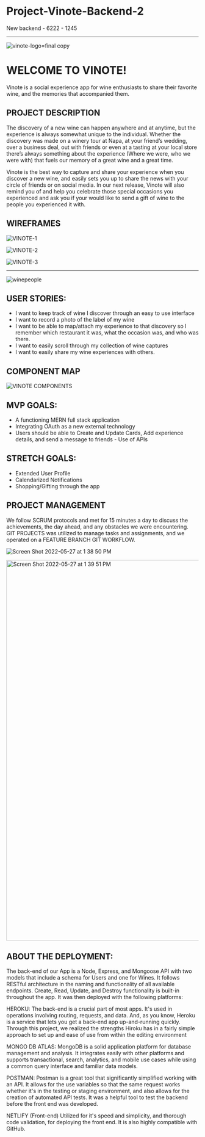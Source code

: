 # Project-Vinote-Backend-2
New backend - 6222 - 1245

_________________________

![vinote-logo=final copy](https://user-images.githubusercontent.com/57998649/170760536-e73a38ac-0a67-4b13-8235-c94d960feaa3.png)

# WELCOME TO VINOTE!

Vinote is a social experience app for wine enthusiasts to share their favorite wine, and the memories that accompanied them.

## PROJECT DESCRIPTION

The discovery of a new wine can happen anywhere and at anytime, but the experience is always somewhat unique to the individual. Whether the discovery was made on a winery tour at Napa, at your friend’s wedding, over a business deal, out with friends or even at a tasting at your local store there’s always something about the experience (Where we were, who we were with) that fuels our memory of a great wine and a great time.

Vinote is the best way to capture and share your experience when you discover a new wine, and easily sets you up to share the news with your circle of friends or on social media. In our next release, Vinote will also remind you of and help you celebrate those special occasions you experienced and ask you if your would like to send a gift of wine to the people you experienced it with.


## WIREFRAMES

![VINOTE-1](https://user-images.githubusercontent.com/57998649/170761918-3ea1c501-0a6c-466f-afb0-28a7cc2c3f53.png)

![VINOTE-2](https://user-images.githubusercontent.com/57998649/170761929-518fae63-c7d1-461f-a0ba-d9429af3ed43.png)

![VINOTE-3](https://user-images.githubusercontent.com/57998649/170761943-20db48bd-2d4d-4e4d-925e-4285c17cc72f.png)

_________

![winepeople](https://user-images.githubusercontent.com/57998649/170762191-0c0f78bb-5efc-4ea5-908a-92cd9d387a13.jpeg)

## USER STORIES:
- I want to keep track of wine I discover through an easy to use interface
- I want to record a photo of the label of my wine
- I want to be able to map/attach my experience to that discovery so I remember which
restaurant it was, what the occasion was, and who was there.
- I want to easily scroll through my collection of wine captures
- I want to easily share my wine experiences with others.

## COMPONENT MAP
![VINOTE COMPONENTS](https://user-images.githubusercontent.com/57998649/170762532-847214d2-1218-460f-863c-9ad734ef1c9d.png)





## MVP GOALS:
- A functioning MERN full stack application
- Integrating OAuth as a new external technology
- Users should be able to Create and Update Cards, Add experience details, and send a
message to friends - Use of APIs

## STRETCH GOALS:
- Extended User Profile
- Calendarized Notifications
- Shopping/Gifting through the app


## PROJECT MANAGEMENT

We follow SCRUM protocols and met for 15 minutes a day to discuss the achievements, the day ahead, and any obstacles we were encountering. GIT PROJECTS was utilized to manage tasks and assignments, and we operated on a FEATURE BRANCH GIT WORKFLOW.

![Screen Shot 2022-05-27 at 1 38 50 PM](https://user-images.githubusercontent.com/57998649/170762802-93d46005-050a-4d51-a9bd-850debdab4b4.png)

<img width="998" alt="Screen Shot 2022-05-27 at 1 39 51 PM" src="https://user-images.githubusercontent.com/57998649/170762970-2b5964c1-bea7-43af-8b7c-cd88fa10b1ca.png">


## ABOUT THE DEPLOYMENT:

The back-end of our App is a Node, Express, and Mongoose API with two models that include a schema for Users and one for Wines. It follows RESTful architecture in the naming and functionality of all available endpoints.  Create, Read, Update, and Destroy functionality is built-in throughout the app. It was then deployed with the following platforms:

HEROKU:
The back-end is a crucial part of most apps. It's used in operations involving routing, requests, and data. And, as you know, Heroku is a service that lets you get a back-end app up-and-running quickly.  Through this project, we realized the strengths Hiroku has in a fairly simple approach to set up and ease of use from within the editing environment

MONGO DB ATLAS:
MongoDB is a solid application platform for database management and analysis. It integrates easily with other platforms and supports transactional, search, analytics, and mobile use cases while using a common query interface and familiar data models.

POSTMAN:
Postman is a great tool that significantly simplified working with an API. It allows for the use variables so that the same request works whether it's in the testing or staging environment, and also allows for the creation of automated API tests.  It was a helpful tool to test the backend before the front end was developed.

NETLIFY (Front-end) 
Utilized for it's speed and simplicity, and thorough code validation, for deploying the front end.  It is also highly compatible with GitHub.


